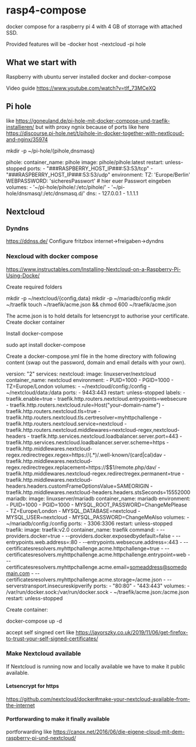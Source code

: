 # rasp4-compose
docker compose for a raspberry pi 4 with 4 GB of storrage with attached SSD.

Provided features will be
-docker host
-nextcloud
-pi hole

## What we start with

Raspberry with ubuntu server installed docker and docker-compose

Video guide https://www.youtube.com/watch?v=tlf_73MCeXQ

## Pi hole

like https://goneuland.de/pi-hole-mit-docker-compose-und-traefik-installieren/
but with proxy ngnix because of ports like here https://discourse.pi-hole.net/t/pihole-in-docker-together-with-nextlcoud-and-nginx/35974

mkdir -p ~/pi-hole/{pihole,dnsmasq}

pihole:
  container_name: pihole
  image: pihole/pihole:latest
  restart: unless-stopped
  ports:
    - "###RASPBERRY_HOST_IP###:53:53/tcp"
    - "###RASPBERRY_HOST_IP###:53:53/udp"
  environment:
    TZ: 'Europe/Berlin'
    WEBPASSWORD: 'sicheresPasswort'  # hier euer Passwort eingeben
  volumes:
     - '~/pi-hole/pihole/:/etc/pihole/'
     - '~/pi-hole/dnsmasq/:/etc/dnsmasq.d/'
  dns:
    - 127.0.0.1
    - 1.1.1.1


## Nextcloud

### Dyndns
https://ddnss.de/
Configure fritzbox internet->freigaben->dyndns


### Nexcloud with docker compose

https://www.instructables.com/Installing-Nextcloud-on-a-Raspberry-Pi-Using-Docke/

Create required folders

mkdir -p ~/nextcloud/{config,data}
mkdir -p ~/mariadb/config
mkdir ~/traefik
touch ~/traefik/acme.json && chmod 600 ~/traefik/acme.json

The acme.json is to hold details for letsencrypt to authorise your certificate.
Create docker container

Install docker-compose

sudo apt install docker-compose

Create a docker-compose.yml file in the home directory with following content (swap out the password, domain and email details with your own).

version: "2"
services:
  nextcloud:
    image: linuxserver/nextcloud
    container_name: nextcloud
    environment:
      - PUID=1000
      - PGID=1000
      - TZ=Europe/London
    volumes:
      - ~/nextcloud/config:/config
      - ~/nextcloud/data:/data
    ports:
      - 9443:443
    restart: unless-stopped
    labels:
      - traefik.enable=true
      - traefik.http.routers.nextcloud.entrypoints=websecure
      - traefik.http.routers.nextcloud.rule=Host("your-domain-name")
      - traefik.http.routers.nextcloud.tls=true
      - traefik.http.routers.nextcloud.tls.certresolver=myhttpchallenge
      - traefik.http.routers.nextcloud.service=nextcloud
      - traefik.http.routers.nextcloud.middlewares=nextcloud-regex,nextcloud-headers
      - traefik.http.services.nextcloud.loadbalancer.server.port=443
      - traefik.http.services.nextcloud.loadbalancer.server.scheme=https
      - traefik.http.middlewares.nextcloud-regex.redirectregex.regex=https://(.*)/.well-known/(card|cal)dav
      - traefik.http.middlewares.nextcloud-regex.redirectregex.replacement=https://$$1/remote.php/dav/
      - traefik.http.middlewares.nextcloud-regex.redirectregex.permanent=true
      - traefik.http.middlewares.nextcloud-headers.headers.customFrameOptionsValue=SAMEORIGIN
      - traefik.http.middlewares.nextcloud-headers.headers.stsSeconds=15552000
  mariadb:
    image: linuxserver/mariadb
    container_name: mariadb
    environment:
      - PUID=1000
      - PGID=1000
      - MYSQL_ROOT_PASSWORD=ChangeMePlease
      - TZ=Europe/London
      - MYSQL_DATABASE=nextcloud
      - MYSQL_USER=nextcloud
      - MYSQL_PASSWORD=ChangeMeAlso
    volumes:
      - ~/mariadb/config:/config
    ports:
      - 3306:3306
    restart: unless-stopped
  traefik:
    image: traefik:v2.0
    container_name: traefik
    command:
      - --providers.docker=true
      - --providers.docker.exposedbydefault=false
      - --entrypoints.web.address=:80
      - --entrypoints.websecure.address=:443
      - --certificatesresolvers.myhttpchallenge.acme.httpchallenge=true
      - --certificatesresolvers.myhttpchallenge.acme.httpchallenge.entrypoint=web
      - --certificatesresolvers.myhttpchallenge.acme.email=someaddress@somedomain.com
      - --certificatesresolvers.myhttpchallenge.acme.storage=/acme.json
      - --serverstransport.insecureskipverify
    ports:
      - "80:80"
      - "443:443"
    volumes:
      - /var/run/docker.sock:/var/run/docker.sock
      - ~/traefik/acme.json:/acme.json
    restart: unless-stopped

Create container:

docker-compose up -d


accept self singned cert like https://javorszky.co.uk/2019/11/06/get-firefox-to-trust-your-self-signed-certificates/


### Make Nextcloud available

If Nextcloud is running now and locally available we have to make it public
available.

#### Letsencrypt for https

https://github.com/nextcloud/docker#make-your-nextcloud-available-from-the-internet

#### Portforwarding to make it finally available
portforwarding like https://canox.net/2016/06/die-eigene-cloud-mit-dem-raspberry-pi-und-nextcloud/

